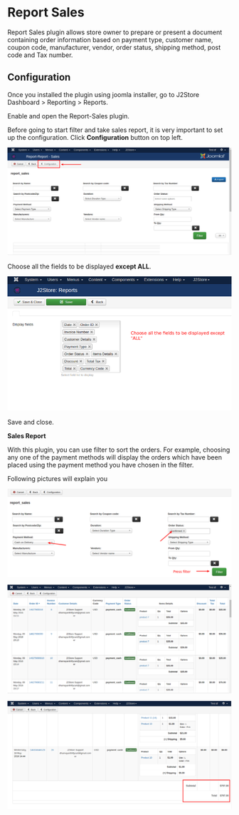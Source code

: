 # Report Sales

Report Sales plugin allows store owner to prepare or present a document containing order information based on payment type, customer name, coupon code, manufacturer, vendor, order status, shipping method, post code and Tax number.

## Configuration <a id="configuration"></a>

Once you installed the plugin using joomla installer, go to J2Store Dashboard &gt; Reporting &gt; Reports.

Enable and open the Report-Sales plugin.

Before going to start filter and take sales report, it is very important to set up the configuration. Click **Configuration** button on top left.

![Reporting configuration](https://raw.githubusercontent.com/j2store/doc-images/master/reporting/Report-sales/report_sales-config.png)

Choose all the fields to be displayed **except ALL**.

 

![Choosing fields that have to be in report](https://raw.githubusercontent.com/j2store/doc-images/master/reporting/Report-sales/report_sales_display_fields.png)

Save and close.

**Sales Report**

With this plugin, you can use filter to sort the orders. For example, choosing any one of the payment methods will display the orders which have been placed using the payment method you have chosen in the filter.

Following pictures will explain you

   

![Chhosing the filters](https://raw.githubusercontent.com/j2store/doc-images/master/reporting/Report-sales/report_sales_filters.png)

![Sales report](https://raw.githubusercontent.com/j2store/doc-images/master/reporting/Report-sales/report_sales_report.png)

![Sub total part of the report preview](https://raw.githubusercontent.com/j2store/doc-images/master/reporting/Report-sales/report_sales_sales-report-subtotal.png)



